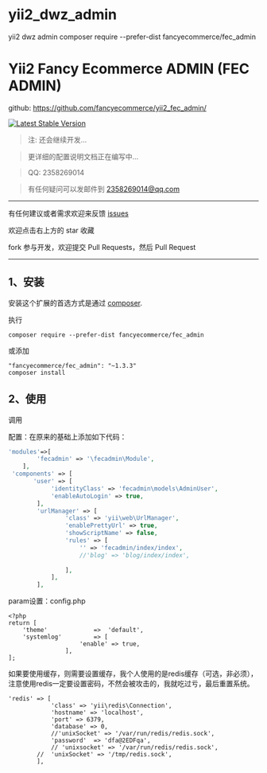 # yii2_dwz_admin
yii2   dwz   admin
composer require --prefer-dist fancyecommerce/fec_admin

Yii2 Fancy Ecommerce ADMIN  (FEC ADMIN)
=========


github: https://github.com/fancyecommerce/yii2_fec_admin/

[![Latest Stable Version](https://poser.pugx.org/myweishanli/yii2-extjs-rbac/v/stable.png)](https://github.com/fancyecommerce/yii2-fec)

> 注: 还会继续开发...

> 更详细的配置说明文档正在编写中...

> QQ: 2358269014

> 有任何疑问可以发邮件到 2358269014@qq.com

---
有任何建议或者需求欢迎来反馈 [issues](../../issues)

欢迎点击右上方的 star 收藏

fork 参与开发，欢迎提交 Pull Requests，然后 Pull Request

---

1、安装
------------

安装这个扩展的首选方式是通过 [composer](http://getcomposer.org/download/).

执行

```
composer require --prefer-dist fancyecommerce/fec_admin

```
或添加

```
"fancyecommerce/fec_admin": "~1.3.3"
composer install
```

2、使用
------------


调用


配置：在原来的基础上添加如下代码：
```php
'modules'=>[
		'fecadmin' => '\fecadmin\Module',
	],
 'components' => [
       'user' => [
            'identityClass' => 'fecadmin\models\AdminUser',
            'enableAutoLogin' => true,
        ],
        'urlManager' => [
    			'class' => 'yii\web\UrlManager',
    			'enablePrettyUrl' => true,
    			'showScriptName' => false,
    			'rules' => [
    				'' => 'fecadmin/index/index',
    				//'blog' => 'blog/index/index',
    				
    			],
    		],
    	],
```
param设置：config.php
```
<?php
return [
	'theme'				=>  'default',
	'systemlog' 		=> [
					'enable' => true,
				],
];
```
如果要使用缓存，则需要设置缓存，我个人使用的是redis缓存（可选，非必须），注意使用redis一定要设置密码，不然会被攻击的，我就吃过亏，最后重置系统。

```
'redis' => [
            'class' => 'yii\redis\Connection',
            'hostname' => 'localhost',
            'port' => 6379,
            'database' => 0,
			//'unixSocket' => '/var/run/redis/redis.sock',
			'password'  => 'dfa@2EDFqa',
			// 'unixsocket' => '/var/run/redis/redis.sock',
		//	'unixSocket' => '/tmp/redis.sock',
        ],
```        

